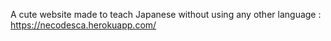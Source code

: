 A cute website made to teach Japanese without using any other language : https://necodesca.herokuapp.com/

